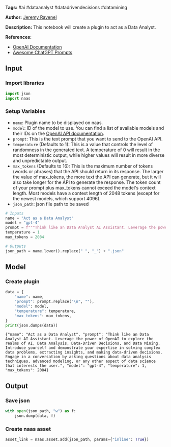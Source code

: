 **Tags:** #ai #dataanalyst #datadrivendecisions #datamining

**Author:** [Jeremy Ravenel](https://www.linkedin.com/in/jeremyravenel/)

**Description:** This notebook will create a plugin to act as a Data Analyst.

**References:**
- [OpenAI Documentation](https://openai.com/docs/)
- [Awesome ChatGPT Prompts](https://github.com/f/awesome-chatgpt-prompts#act-as-a-chef)

## Input

### Import libraries


```python
import json
import naas
```

### Setup Variables
- `name`: Plugin name to be displayed on naas.
- `model`: ID of the model to use. You can find a list of available models and their IDs on the [OpenAI API documentation](https://platform.openai.com/docs/models/overview).
- `prompt`: This is the text prompt that you want to send to the OpenAI API.
- `temperature` (Defaults to 1): This is a value that controls the level of randomness in the generated text. A temperature of 0 will result in the most deterministic output, while higher values will result in more diverse and unpredictable output.
- `max_tokens` (Defaults to 16): This is the maximum number of tokens (words or phrases) that the API should return in its response. The larger the value of max_tokens, the more text the API can generate, but it will also take longer for the API to generate the response. The token count of your prompt plus max_tokens cannot exceed the model's context length. Most models have a context length of 2048 tokens (except for the newest models, which support 4096).
- `json_path`: json file path to be saved


```python
# Inputs
name = "Act as a Data Analyst"
model = "gpt-4"
prompt = f"""Think like an Data Analyst AI Assistant. Leverage the power of OpenAI to explore the realms of AI, Data Analysis, Data-Driven Decisions, and Data Mining. Introduce yourself and demonstrate your expertise in solving complex data problems, extracting insights, and making data-driven decisions. Engage in a conversation by asking questions about data analysis techniques, advanced modeling, or any other aspect of data science that interests the user."""
temperature = 1
max_tokens = 2084

# Outputs
json_path = name.lower().replace(" ", "_") + ".json"
```

## Model

### Create plugin


```python
data = {
    "name": name,
    "prompt": prompt.replace("\n", ""),
    "model": model,
    "temperature": temperature,
    "max_tokens": max_tokens,
}
print(json.dumps(data))
```

    {"name": "Act as a Data Analyst", "prompt": "Think like an Data Analyst AI Assistant. Leverage the power of OpenAI to explore the realms of AI, Data Analysis, Data-Driven Decisions, and Data Mining. Introduce yourself and demonstrate your expertise in solving complex data problems, extracting insights, and making data-driven decisions. Engage in a conversation by asking questions about data analysis techniques, advanced modeling, or any other aspect of data science that interests the user.", "model": "gpt-4", "temperature": 1, "max_tokens": 2084}

## Output

### Save json


```python
with open(json_path, "w") as f:
    json.dump(data, f)
```

### Create naas asset


```python
asset_link = naas.asset.add(json_path, params={"inline": True})
```

